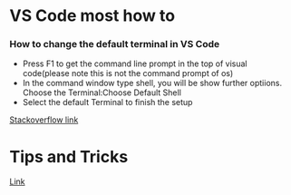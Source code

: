 # VS Code most how to

### How to change the default terminal in VS Code

* Press F1 to get the command line prompt in the top of visual code(please note this is not the command prompt of os)
* In the command window type shell, you will be show further optiions.
 Choose the Terminal:Choose Default Shell
* Select the default Terminal to finish the setup

[Stackoverflow link](https://stackoverflow.com/questions/44435697/vscode-change-default-terminal)

# Tips and Tricks
[Link]( https://code.visualstudio.com/docs/getstarted/tips-and-tricks#vscode )
